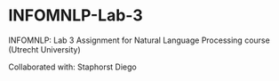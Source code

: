 # INFOMNLP-Lab-3
INFOMNLP: Lab 3 Assignment for Natural Language Processing course (Utrecht University)

Collaborated with: Staphorst Diego
